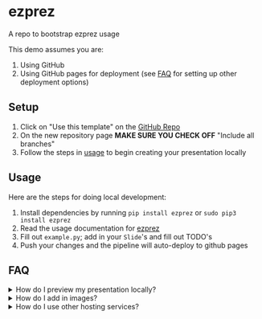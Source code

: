 # ezprez
A repo to bootstrap ezprez usage

This demo assumes you are:
1. Using GitHub
2. Using GitHub pages for deployment (see [FAQ](#faq) for setting up other deployment options)

## Setup

1. Click on "Use this template" on the [GitHub Repo](https://github.com/QU-UP/ezprez)
2. On the new repository page **MAKE SURE YOU CHECK OFF** "Include all branches"
3. Follow the steps in [usage](#usage) to begin creating your presentation locally

## Usage

Here are the steps for doing local development:

1. Install dependencies by running ```pip install ezprez``` or ```sudo pip3 install ezprez```
2. Read the usage documentation for [ezprez](https://ezprez.readthedocs.io)
3. Fill out ```example.py```; add in your ```Slide```'s and fill out TODO's
4. Push your changes and the pipeline will auto-deploy to github pages

## FAQ

<details>
 <summary>How do I preview my presentation locally?</summary>
 <p>To preview your presentation locally you need to:</p>
 <ol>
    <li>Run python example.py or python3 example.py</li>
    <li>Open /Presentation/index.html in a browser</li>
 </ol>
</details>

<details>
 <summary>How do I add in images?</summary>
 <p>There are a few steps to use images in your presentation</p>
 <ol>
    <li>Add your images to /images</li>
    <li>Use an <a href="https://ezprez.readthedocs.io/en/latest/components/#image" target="_blank">Image Component</a> that just has the filename i.e. if the image is called kieran-wood-lp-ice-caps-4k-w-peng.jpg in /images then you want to use "kieran-wood-lp-ice-caps-4k-w-peng.jpg" in the Image component</li>
 </ol>
</details>

<details>
 <summary>How do I use other hosting services?</summary>
 <p>When you run example.py the static html is exported to /Presentation so you can just deploy those files to any static file host (index.html is the whole presentation)
</details>
